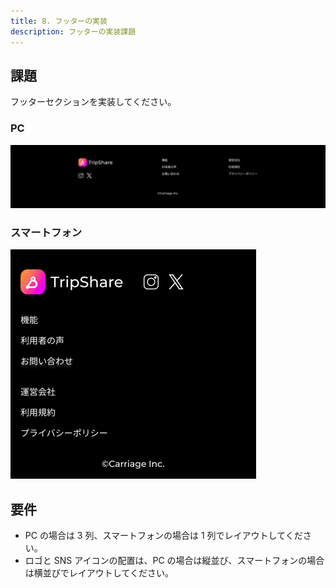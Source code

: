 ```yaml
---
title: 8. フッターの実装
description: フッターの実装課題
---
```


## 課題

フッターセクションを実装してください。

### PC

![alt text](../img/フッター.png)

### スマートフォン

![alt text](../img/フッター（SP）.png)

## 要件

- PC の場合は 3 列、スマートフォンの場合は 1 列でレイアウトしてください。
- ロゴと SNS アイコンの配置は、PC の場合は縦並び、スマートフォンの場合は横並びでレイアウトしてください。
